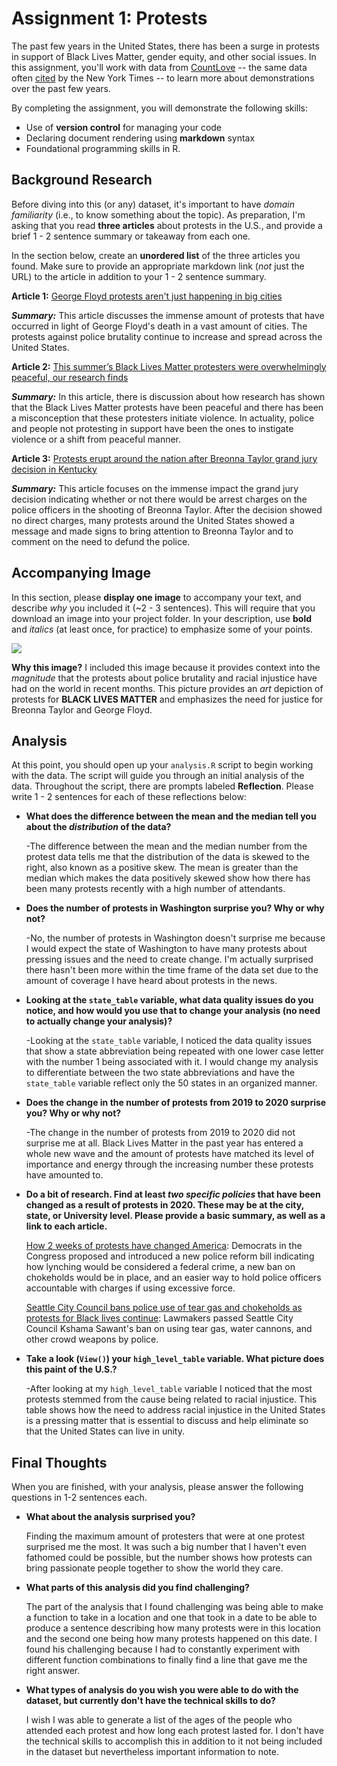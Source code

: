 # Assignment 1: Protests
The past few years in the United States, there has been a surge in protests in support of Black Lives Matter, gender equity, and other social issues. In this assignment, you'll work with data from [CountLove](https://countlove.org/) -- the same data often [cited](https://www.nytimes.com/2020/08/28/us/black-lives-matter-protest.html) by the New York Times -- to learn more about demonstrations over the past few years.

By completing the assignment, you will demonstrate the following skills:

- Use of **version control** for managing your code
- Declaring document rendering using **markdown** syntax
- Foundational programming skills in R.


## Background Research
Before diving into this (or any) dataset, it's important to have _domain familiarity_ (i.e., to know something about the topic). As preparation, I'm asking that you read **three articles** about protests in the U.S., and provide a brief 1 - 2 sentence summary or takeaway from each one.

In the section below, create an **unordered list** of the three articles you found. Make sure to provide an appropriate markdown link (_not_ just the URL) to the article in addition to your 1 - 2 sentence summary.

**Article 1:** [George Floyd protests aren't just happening in big cities](https://abcnews.go.com/US/article/george-floyd-protests-happening-big-cities/story?id=71327256)

**_Summary:_** This article discusses the immense amount of protests that have occurred in light of George Floyd's death in a vast amount of cities. The protests against police brutality continue to increase and spread across the United States.

**Article 2:** [This summer’s Black Lives Matter protesters were overwhelmingly peaceful, our research finds](https://www.washingtonpost.com/politics/2020/10/16/this-summers-black-lives-matter-protesters-were-overwhelming-peaceful-our-research-finds/)

**_Summary:_** In this article, there is discussion about how research has shown that the  Black Lives Matter protests have been peaceful and there has been a misconception that these protesters initiate violence. In actuality, police and people not protesting in support have been the ones to instigate violence or a shift from peaceful manner.

**Article 3:** [Protests erupt around the nation after Breonna Taylor grand jury decision in Kentucky](https://www.cnbc.com/2020/09/24/breonna-taylor-case-protests-erupt-after-kentucky-grand-jury-decision.html)

**_Summary:_** This article focuses on the immense impact the grand jury decision indicating whether or not there would be arrest charges on the police officers in the shooting of Breonna Taylor. After the decision showed no direct charges, many protests around the United States showed a message and made signs to bring attention to Breonna Taylor and to comment on the need to defund the police.

## Accompanying Image
In this section, please **display one image** to accompany your text, and describe _why_ you included it (~2 - 3 sentences). This will require that you download an image into your project folder. In your description, use **bold** and _italics_ (at least once, for practice) to emphasize some of your points.

![](assets/markdown-img-paste-20210125101227831.png)


**Why this image?** I included this image because it provides context into the _magnitude_ that the protests about police brutality and racial injustice have had on the world in recent months. This picture provides an _art_ depiction of protests for **BLACK LIVES MATTER** and emphasizes the need for justice for Breonna Taylor and George Floyd.

## Analysis
At this point, you should open up your `analysis.R` script to begin working with the data. The script will guide you through an initial analysis of the data. Throughout the script, there are prompts labeled **Reflection**. Please write 1 - 2 sentences for each of these reflections below:

- **What does the difference between the mean and the median tell you about the *distribution* of the data?**

  -The difference between the mean and the median number from the protest data tells me that the distribution of the data is skewed to the right, also known as a positive skew. The mean is greater than the median which makes the data positively skewed show how there has been many protests recently with a high number of attendants.

- **Does the number of protests in Washington surprise you? Why or why not?**

  -No, the number of protests in Washington doesn't surprise me because I would expect the state of Washington to have many protests about pressing issues and the need to create change. I'm actually surprised there hasn't been more within the time frame of the data set due to the amount of coverage I have heard about protests in the news.

- **Looking at the `state_table` variable, what data quality issues do you notice, and how would you use that to change your analysis (no need to actually change your analysis)?**

  -Looking at the `state_table` variable, I noticed the data quality issues that show a state abbreviation being repeated with one lower case letter with the number 1 being associated with it. I would change my analysis to differentiate between the two state abbreviations and have the `state_table` variable reflect only the 50 states in an organized manner.

- **Does the change in the number of protests from 2019 to 2020 surprise you? Why or why not?**

  -The change in the number of protests from 2019 to 2020 did not surprise me at all. Black Lives Matter in the past year has entered a whole new wave and the amount of protests have matched its level of importance and energy through the increasing number these protests have amounted to.

- **Do a bit of research. Find at least *two specific policies* that have been changed as a result of protests in 2020. These may be at the city, state, or University level. Please provide a basic summary, as well as a link to each article.**

  [How 2 weeks of protests have changed America](https://www.vox.com/2020/6/10/21283966/protests-george-floyd-police-reform-policy): Democrats in the Congress proposed and introduced a new police reform bill indicating how lynching would be considered a federal crime, a new ban on chokeholds would be in place, and an easier way to hold police officers accountable with charges if using excessive force.

   [Seattle City Council bans police use of tear gas and chokeholds as protests for Black lives continue](https://www.seattletimes.com/seattle-news/politics/seattle-city-council-bans-police-use-of-tear-gas-and-chokeholds-as-protests-for-black-lives-continue/): Lawmakers passed Seattle City Council Kshama Sawant's ban on using tear gas, water cannons, and other crowd weapons by police.

- **Take a look (`View()`) your `high_level_table` variable. What picture does this paint of the U.S.?**

  -After looking at my `high_level_table` variable I noticed that the most protests stemmed from the cause being related to racial injustice. This table shows how the need to address racial injustice in the United States is a pressing matter that is essential to discuss and help eliminate so that the United States can live in unity.

## Final Thoughts
When you are finished, with your analysis, please answer the following questions in 1-2 sentences each.

- **What about the analysis surprised you?**

  Finding the maximum amount of protesters that were at one protest surprised me the most. It was such a big number that I haven't even fathomed could be possible, but the number shows how protests can bring passionate people together to show the world they care.

- **What parts of this analysis did you find challenging?**

  The part of the analysis that I found challenging was being able to make a function to take in a location and one that took in a date to be able to produce a sentence describing how many protests were in this location and the second one being how many protests happened on this date. I found his challenging because I had to constantly experiment with different function combinations to finally find a line that gave me the right answer.

- **What types of analysis do you wish you were able to do with the dataset, but currently don't have the technical skills to do?**

  I wish I was able to generate a list of the ages of the people who attended each protest and how long each protest lasted for. I don't have the technical skills to accomplish this in addition to it not being included in the dataset but nevertheless important information to note.
